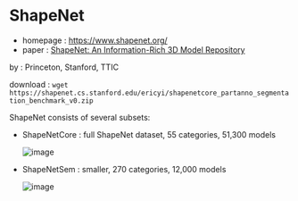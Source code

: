 # ShapeNet 

- homepage : https://www.shapenet.org/
- paper : [ShapeNet: An Information-Rich 3D Model Repository](http://shapenet.cs.stanford.edu/shapenet/obj-zip/ShapeNetCore.v2-old/shapenet/tex/TechnicalReport/main.pdf)

by : Princeton, Stanford, TTIC

download : `wget https://shapenet.cs.stanford.edu/ericyi/shapenetcore_partanno_segmentation_benchmark_v0.zip`


ShapeNet consists of several subsets:


- ShapeNetCore : full ShapeNet dataset, 55  categories, 51,300 models

  ![image](https://user-images.githubusercontent.com/28984716/49871420-12c6b180-fdcb-11e8-84fa-c7d78896cff1.png)


- ShapeNetSem : smaller, 270 categories, 12,000 models


  ![image](https://user-images.githubusercontent.com/28984716/49871446-2540eb00-fdcb-11e8-8f85-28e856f84cb6.png)
